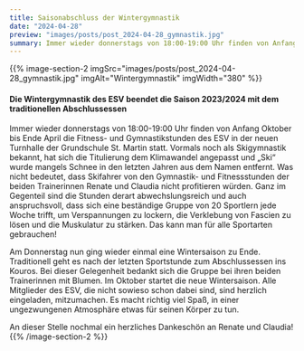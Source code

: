```yaml
---
title: Saisonabschluss der Wintergymnastik
date: "2024-04-28"
preview: "images/posts/post_2024-04-28_gymnastik.jpg"
summary: Immer wieder donnerstags von 18:00-19:00 Uhr finden von Anfang Oktober bis Ende April die Fitness- und Gymnastikstunden des ESV in der neuen Turnhalle der Grundschule St. Martin statt. Vo...
---
```


{{% image-section-2 imgSrc="images/posts/post_2024-04-28_gymnastik.jpg" imgAlt="Wintergymnastik" imgWidth="380" %}}
#### Die Wintergymnastik des ESV beendet die Saison 2023/2024 mit dem traditionellen Abschlussessen

Immer wieder donnerstags von 18:00-19:00 Uhr finden von Anfang Oktober bis Ende April die Fitness- und Gymnastikstunden des ESV in der neuen Turnhalle der Grundschule St. Martin statt. Vormals noch als Skigymnastik bekannt, hat sich die Titulierung dem Klimawandel angepasst und „Ski“ wurde mangels Schnee in den letzten Jahren aus dem Namen entfernt. Was nicht bedeutet, dass Skifahrer von den Gymnastik- und Fitnessstunden der beiden Trainerinnen Renate und Claudia nicht profitieren würden. Ganz im Gegenteil sind die Stunden derart abwechslungsreich und auch anspruchsvoll, dass sich eine beständige Gruppe von 20 Sportlern jede Woche trifft, um Verspannungen zu lockern, die Verklebung von Fascien zu lösen und die Muskulatur zu stärken. Das kann man für alle Sportarten gebrauchen!

Am Donnerstag nun ging wieder einmal eine Wintersaison zu Ende. Traditionell geht es nach der letzten Sportstunde zum Abschlussessen ins Kouros. Bei dieser Gelegenheit bedankt sich die Gruppe bei ihren beiden Trainerinnen mit Blumen. Im Oktober startet die neue Wintersaison. Alle Mitglieder des ESV, die nicht sowieso schon dabei sind, sind herzlich eingeladen, mitzumachen. Es macht richtig viel Spaß, in einer ungezwungenen Atmosphäre etwas für seinen Körper zu tun.

An dieser Stelle nochmal ein herzliches Dankeschön an Renate und Claudia!
{{% /image-section-2 %}}
